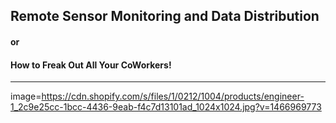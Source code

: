 ## Remote Sensor Monitoring and Data Distribution

#### or 

#### How to Freak Out All Your CoWorkers!

---

image=https://cdn.shopify.com/s/files/1/0212/1004/products/engineer-1_2c9e25cc-1bcc-4436-9eab-f4c7d13101ad_1024x1024.jpg?v=1466969773